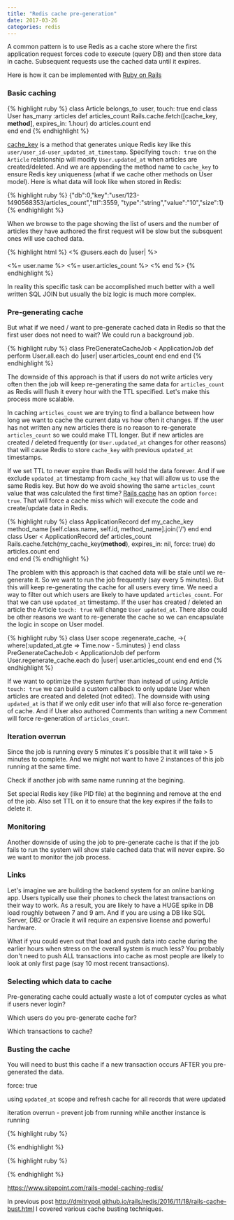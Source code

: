 ```yaml
---
title: "Redis cache pre-generation"
date: 2017-03-26
categories: redis
---
```


A common pattern is to use Redis as a cache store where the first application request forces code to execute (query DB) and then store data in cache.  Subsequent requests use the cached data until it expires.  

Here is how it can be implemented with [Ruby on Rails](http://guides.rubyonrails.org/caching_with_rails.html)

### Basic caching

{% highlight ruby %}
class Article
  belongs_to :user, touch: true
end
class User
  has_many :articles
  def articles_count
    Rails.cache.fetch([cache_key, __method__], expires_in: 1.hour) do
      articles.count
    end    
  end
end
{% endhighlight %}

[cache_key](http://apidock.com/rails/ActiveRecord/Integration/cache_key) is a method that generates unique Redis key like this `user/user_id-user_updated_at_timestamp`.  Specifying `touch: true` on the `Article` relationship will modify `User.updated_at` when articles are created/deleted.  And we are appending the method name to `cache_key` to ensure Redis key uniqueness (what if we cache other methods on User model).  Here is what data will look like when stored in Redis:

{% highlight ruby %}
{"db":0,"key":"user/123-1490568353/articles_count","ttl":3559,
  "type":"string","value":"10","size":1}
{% endhighlight %}

When we browse to the page showing the list of users and the number of articles they have authored the first request will be slow but the subsquent ones will use cached data.  

{% highlight html %}
<% @users.each do |user| %>
  <tr>
    <td><%= user.name %></td>
    <td><%= user.articles_count %></td>
  </tr>
<% end %>
{% endhighlight %}

In reality this specific task can be accomplished much better with a well written SQL JOIN but usually the biz logic is much more complex.  

### Pre-generating cache

But what if we need / want to pre-generate cached data in Redis so that the first user does not need to wait?  We could run a background job.

{% highlight ruby %}
class PreGenerateCacheJob < ApplicationJob
  def perform
    User.all.each do |user|
      user.articles_count
    end
  end
end
{% endhighlight %}

The downside of this approach is that if users do not write articles very often then the job will keep re-generating the same data for `articles_count` as Redis will flush it every hour with the TTL specified.  Let's make this process more scalable.

In caching `articles_count` we are trying to find a ballance between how long we want to cache the current data vs how often it changes.  If the user has not written any new articles there is no reason to re-generate `articles_count` so we could make TTL longer.  But if new articles are created / deleted frequently (or `User.updated_at` changes for other reasons) that will cause Redis to store `cache_key` with previous `updated_at` timestamps.

If we set TTL to never expire than Redis will hold the data forever.  And if we exclude `updated_at` timestamp from `cache_key` that will allow us to use the same Redis key.  But how do we avoid showing the same `articles_count` value that was calculated the first time?  [Rails cache](http://api.rubyonrails.org/classes/ActiveSupport/Cache/Store.html) has an option `force: true`.  That will force a cache miss which will execute the code and create/update data in Redis.  

{% highlight ruby %}
class ApplicationRecord
  def my_cache_key method_name
    [self.class.name, self.id, method_name].join('/')
  end
end
class User < ApplicationRecord
  def articles_count
    Rails.cache.fetch(my_cache_key(__method__), expires_in: nil, force: true) do
      articles.count
    end    
  end
end
{% endhighlight %}

The problem with this approach is that cached data will be stale until we re-generate it.  So we want to run the job frequently (say every 5 minutes).  But this will keep re-generating the cache for all users every time.  We need a way to filter out which users are likely to have updated `articles_count`.  For that we can use `updated_at` timestamp.  If the user has created / deleted an article the Article `touch: true` will change `User updated_at`.  There also could be other reasons we want to re-generate the cache so we can encapsulate the logic in scope on User model.

{% highlight ruby %}
class User
  scope :regenerate_cache,  ->{ where(:updated_at.gte => Time.now - 5.minutes) }
end
class PreGenerateCacheJob < ApplicationJob
  def perform
    User.regenerate_cache.each do |user|
      user.articles_count
    end
  end
end
{% endhighlight %}

If we want to optimize the system further than instead of using Article `touch: true` we can build a custom callback to only update User when articles are created and deleted (not edited).  The downside with using `updated_at` is that if we only edit user info that will also force re-generation of cache.  And if User also authored Comments than writing a new Comment will force re-generation of `articles_count`.


### Iteration overrun

Since the job is running every 5 minutes it's possible that it will take > 5 minutes to complete.  And we might not want to have 2 instances of this job running at the same time.  

Check if another job with same name running at the begining.  

Set special Redis key (like PID file) at the beginning and remove at the end of the job.  Also set TTL on it to ensure that the key expires if the fails to delete it.  


### Monitoring

Another downside of using the job to pre-generate cache is that if the job fails to run the system will show stale cached data that will never expire.  So we want to monitor the job process.  



### Links


Let's imagine we are building the backend system for an online banking app.  Users typically use their phones to check the latest transactions on their way to work.  As a result, you are likely to have a HUGE spike in DB load roughly between 7 and 9 am.  And if you are using a DB like SQL Server, DB2 or Oracle it will require an expensive license and powerful hardware.

What if you could even out that load and push data into cache during the earlier hours when stress on the overall system is much less?  You probably don't need to push ALL transactions into cache as most people are likely to look at only first page (say 10 most recent transactions).




### Selecting which data to cache

Pre-generating cache could actually waste a lot of computer cycles as what if users never login?

Which users do you pre-generate cache for?

Which transactions to cache?


### Busting the cache

You will need to bust this cache if a new transaction occurs AFTER you pre-generated the data.



force: true

using `updated_at` scope and refresh cache for all records that were updated

iteration overrun - prevent job from running while another instance is running


{% highlight ruby %}

{% endhighlight %}


{% highlight ruby %}

{% endhighlight %}


https://www.sitepoint.com/rails-model-caching-redis/

In previous post http://dmitrypol.github.io/rails/redis/2016/11/18/rails-cache-bust.html I covered various cache busting techniques.  
